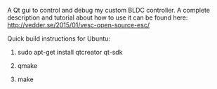 A Qt gui to control and debug my custom BLDC controller. A complete description and tutorial about how to use it can be found here: http://vedder.se/2015/01/vesc-open-source-esc/

Quick build instructions for Ubuntu:

1. sudo apt-get install qtcreator qt-sdk

2. qmake

3. make
